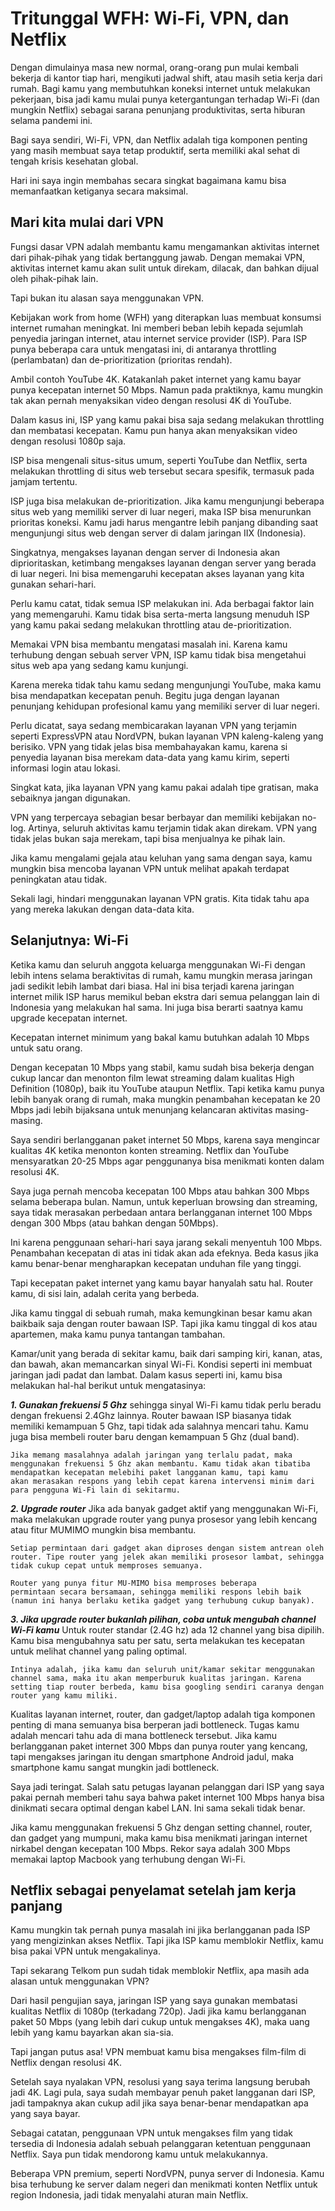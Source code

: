# Tritunggal WFH: Wi-Fi, VPN, dan Netflix

Dengan dimulainya masa new normal, orang-orang pun mulai kembali bekerja
di kantor tiap hari, mengikuti jadwal shift, atau masih setia kerja dari rumah.
Bagi kamu yang membutuhkan koneksi internet untuk melakukan pekerjaan,
bisa jadi kamu mulai punya ketergantungan terhadap Wi-Fi (dan mungkin
Netflix) sebagai sarana penunjang produktivitas, serta hiburan selama pandemi
ini.

Bagi saya sendiri, Wi-Fi, VPN, dan Netflix adalah tiga komponen penting yang
masih membuat saya tetap produktif, serta memiliki akal sehat di tengah krisis
kesehatan global.

Hari ini saya ingin membahas secara singkat bagaimana kamu bisa
memanfaatkan ketiganya secara maksimal.

## Mari kita mulai dari VPN

Fungsi dasar VPN adalah membantu kamu mengamankan aktivitas internet
dari pihak-pihak yang tidak bertanggung jawab. Dengan memakai VPN,
aktivitas internet kamu akan sulit untuk direkam, dilacak, dan bahkan dijual oleh pihak-pihak lain.

Tapi bukan itu alasan saya menggunakan VPN.

Kebijakan work from home (WFH) yang diterapkan luas membuat konsumsi
internet rumahan meningkat. Ini memberi beban lebih kepada sejumlah
penyedia jaringan internet, atau internet service provider (ISP). Para ISP
punya beberapa cara untuk mengatasi ini, di antaranya throttling
(perlambatan) dan de-prioritization (prioritas rendah).

Ambil contoh YouTube 4K. Katakanlah paket internet yang kamu bayar punya
kecepatan internet 50 Mbps. Namun pada praktiknya, kamu mungkin tak akan
pernah menyaksikan video dengan resolusi 4K di YouTube.

Dalam kasus ini, ISP yang kamu pakai bisa saja sedang melakukan throttling
dan membatasi kecepatan. Kamu pun hanya akan menyaksikan video dengan
resolusi 1080p saja.

ISP bisa mengenali situs-situs umum, seperti YouTube dan Netflix, serta
melakukan throttling di situs web tersebut secara spesifik, termasuk pada jamjam tertentu.

ISP juga bisa melakukan de-prioritization. Jika kamu mengunjungi beberapa
situs web yang memiliki server di luar negeri, maka ISP bisa menurunkan
prioritas koneksi. Kamu jadi harus mengantre lebih panjang dibanding saat
mengunjungi situs web dengan server di dalam jaringan IIX (Indonesia).

Singkatnya, mengakses layanan dengan server di Indonesia akan
diprioritaskan, ketimbang mengakses layanan dengan server yang berada di
luar negeri. Ini bisa memengaruhi kecepatan akses layanan yang kita gunakan
sehari-hari.

Perlu kamu catat, tidak semua ISP melakukan ini. Ada berbagai faktor lain yang
memengaruhi. Kamu tidak bisa serta-merta langsung menuduh ISP yang kamu
pakai sedang melakukan throttling atau de-prioritization.

Memakai VPN bisa membantu mengatasi masalah ini. Karena kamu terhubung
dengan sebuah server VPN, ISP kamu tidak bisa mengetahui situs web apa yang
sedang kamu kunjungi.

Karena mereka tidak tahu kamu sedang mengunjungi YouTube, maka kamu
bisa mendapatkan kecepatan penuh. Begitu juga dengan layanan penunjang
kehidupan profesional kamu yang memiliki server di luar negeri.

Perlu dicatat, saya sedang membicarakan layanan VPN yang terjamin seperti
ExpressVPN atau NordVPN, bukan layanan VPN kaleng-kaleng yang berisiko.
VPN yang tidak jelas bisa membahayakan kamu, karena si penyedia layanan
bisa merekam data-data yang kamu kirim, seperti informasi login atau lokasi.

Singkat kata, jika layanan VPN yang kamu pakai adalah tipe gratisan, maka
sebaiknya jangan digunakan.

VPN yang terpercaya sebagian besar berbayar dan memiliki kebijakan no-log.
Artinya, seluruh aktivitas kamu terjamin tidak akan direkam. VPN yang tidak
jelas bukan saja merekam, tapi bisa menjualnya ke pihak lain.

Jika kamu mengalami gejala atau keluhan yang sama dengan saya, kamu
mungkin bisa mencoba layanan VPN untuk melihat apakah terdapat
peningkatan atau tidak.

Sekali lagi, hindari menggunakan layanan VPN gratis. Kita tidak tahu apa yang
mereka lakukan dengan data-data kita.

## Selanjutnya: Wi-Fi

Ketika kamu dan seluruh anggota keluarga menggunakan Wi-Fi dengan lebih
intens selama beraktivitas di rumah, kamu mungkin merasa jaringan jadi
sedikit lebih lambat dari biasa. Hal ini bisa terjadi karena jaringan internet
milik ISP harus memikul beban ekstra dari semua pelanggan lain di Indonesia
yang melakukan hal sama. Ini juga bisa berarti saatnya kamu upgrade
kecepatan internet.

Kecepatan internet minimum yang bakal kamu butuhkan adalah 10 Mbps
untuk satu orang.

Dengan kecepatan 10 Mbps yang stabil, kamu sudah bisa bekerja dengan cukup
lancar dan menonton film lewat streaming dalam kualitas High Definition
(1080p), baik itu YouTube ataupun Netflix. Tapi ketika kamu punya lebih
banyak orang di rumah, maka mungkin penambahan kecepatan ke 20 Mbps
jadi lebih bijaksana untuk menunjang kelancaran aktivitas masing-masing.

Saya sendiri berlangganan paket internet 50 Mbps, karena saya mengincar
kualitas 4K ketika menonton konten streaming. Netflix dan YouTube
mensyaratkan 20-25 Mbps agar penggunanya bisa menikmati konten dalam
resolusi 4K.

Saya juga pernah mencoba kecepatan 100 Mbps atau bahkan 300 Mbps selama
beberapa bulan. Namun, untuk keperluan browsing dan streaming, saya tidak
merasakan perbedaan antara berlangganan internet 100 Mbps dengan 300
Mbps (atau bahkan dengan 50Mbps).

Ini karena penggunaan sehari-hari saya jarang sekali menyentuh 100 Mbps.
Penambahan kecepatan di atas ini tidak akan ada efeknya. Beda kasus jika
kamu benar-benar mengharapkan kecepatan unduhan file yang tinggi.

Tapi kecepatan paket internet yang kamu bayar hanyalah satu hal. Router
kamu, di sisi lain, adalah cerita yang berbeda.

Jika kamu tinggal di sebuah rumah, maka kemungkinan besar kamu akan baikbaik saja dengan router bawaan ISP. Tapi jika kamu tinggal di kos atau
apartemen, maka kamu punya tantangan tambahan.

Kamar/unit yang berada di sekitar kamu, baik dari samping kiri, kanan, atas,
dan bawah, akan memancarkan sinyal Wi-Fi. Kondisi seperti ini membuat
jaringan jadi padat dan lambat. Dalam kasus seperti ini, kamu bisa melakukan
hal-hal berikut untuk mengatasinya:

***1. Gunakan frekuensi 5 Ghz***
    sehingga sinyal Wi-Fi kamu tidak perlu beradu dengan frekuensi 2.4Ghz
    lainnya. Router bawaan ISP biasanya tidak memiliki kemampuan 5 Ghz,
    tapi tidak ada salahnya mencari tahu. Kamu juga bisa membeli router
    baru dengan kemampuan 5 Ghz (dual band).

    Jika memang masalahnya adalah jaringan yang terlalu padat, maka
    menggunakan frekuensi 5 Ghz akan membantu. Kamu tidak akan tibatiba mendapatkan kecepatan melebihi paket langganan kamu, tapi kamu
    akan merasakan respons yang lebih cepat karena intervensi minim dari
    para pengguna Wi-Fi lain di sekitarmu.

***2. Upgrade router***
    Jika ada banyak gadget aktif yang menggunakan Wi-Fi, maka melakukan
    upgrade router yang punya prosesor yang lebih kencang atau fitur MUMIMO mungkin bisa membantu.

    Setiap permintaan dari gadget akan diproses dengan sistem antrean oleh
    router. Tipe router yang jelek akan memiliki prosesor lambat, sehingga
    tidak cukup cepat untuk memproses semuanya.
    
    Router yang punya fitur MU-MIMO bisa memproses beberapa
    permintaan secara bersamaan, sehingga memiliki respons lebih baik 
    (namun ini hanya berlaku ketika gadget yang terhubung cukup banyak).


***3. Jika upgrade router bukanlah pilihan, coba untuk mengubah channel Wi-Fi kamu***
    Untuk router standar (2.4G hz) ada 12 channel yang bisa dipilih. Kamu
    bisa mengubahnya satu per satu, serta melakukan tes kecepatan untuk
    melihat channel yang paling optimal.

    Intinya adalah, jika kamu dan seluruh unit/kamar sekitar menggunakan
    channel sama, maka itu akan memperburuk kualitas jaringan. Karena
    setting tiap router berbeda, kamu bisa googling sendiri caranya dengan
    router yang kamu miliki.

Kualitas layanan internet, router, dan gadget/laptop adalah tiga komponen
penting di mana semuanya bisa berperan jadi bottleneck. Tugas kamu adalah
mencari tahu ada di mana bottleneck tersebut. Jika kamu berlangganan paket
internet 300 Mbps dan punya router yang kencang, tapi mengakses jaringan itu
dengan smartphone Android jadul, maka smartphone kamu sangat mungkin
jadi bottleneck.

Saya jadi teringat. Salah satu petugas layanan pelanggan dari ISP yang saya
pakai pernah memberi tahu saya bahwa paket internet 100 Mbps hanya bisa
dinikmati secara optimal dengan kabel LAN. Ini sama sekali tidak benar.

Jika kamu menggunakan frekuensi 5 Ghz dengan setting channel, router, dan
gadget yang mumpuni, maka kamu bisa menikmati jaringan internet nirkabel
dengan kecepatan 100 Mbps. Rekor saya adalah 300 Mbps memakai laptop
Macbook yang terhubung dengan Wi-Fi.

## Netflix sebagai penyelamat setelah jam kerja panjang

Kamu mungkin tak pernah punya masalah ini jika berlangganan pada ISP yang
mengizinkan akses Netflix. Tapi jika ISP kamu memblokir Netflix, kamu bisa
pakai VPN untuk mengakalinya.

Tapi sekarang Telkom pun sudah tidak memblokir Netflix, apa masih ada
alasan untuk menggunakan VPN?

Dari hasil pengujian saya, jaringan ISP yang saya gunakan membatasi kualitas
Netflix di 1080p (terkadang 720p). Jadi jika kamu berlangganan paket 50 Mbps
(yang lebih dari cukup untuk mengakses 4K), maka uang lebih yang kamu
bayarkan akan sia-sia.

Tapi jangan putus asa! VPN membuat kamu bisa mengakses film-film di Netflix
dengan resolusi 4K.

Setelah saya nyalakan VPN, resolusi yang saya terima langsung berubah jadi
4K. Lagi pula, saya sudah membayar penuh paket langganan dari ISP, jadi
tampaknya akan cukup adil jika saya benar-benar mendapatkan apa yang saya
bayar.

Sebagai catatan, penggunaan VPN untuk mengakses film yang tidak tersedia di
Indonesia adalah sebuah pelanggaran ketentuan penggunaan Netflix. Saya pun
tidak mendorong kamu untuk melakukannya.

Beberapa VPN premium, seperti NordVPN, punya server di Indonesia. Kamu
bisa terhubung ke server dalam negeri dan menikmati konten Netflix untuk
region Indonesia, jadi tidak menyalahi aturan main Netflix.